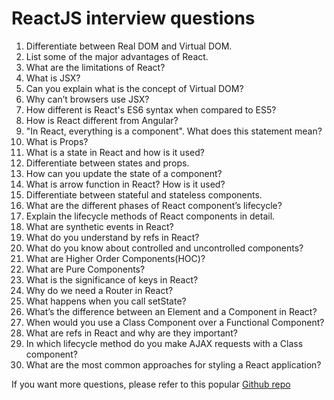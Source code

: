 # ReactJS interview questions

1. Differentiate between Real DOM and Virtual DOM.
2. List some of the major advantages of React.
3. What are the limitations of React?
4. What is JSX?
5. Can you explain what is the concept of Virtual DOM?
6. Why can’t browsers use JSX?
7. How different is React's ES6 syntax when compared to ES5?
8. How is React different from Angular?
9. "In React, everything is a component". What does this statement mean?
10. What is Props?
11. What is a state in React and how is it used?
12. Differentiate between states and props.
13. How can you update the state of a component?
14. What is arrow function in React? How is it used?
15. Differentiate between stateful and stateless components.
16. What are the different phases of React component’s lifecycle?
17. Explain the lifecycle methods of React components in detail.
18. What are synthetic events in React?
19. What do you understand by refs in React?
20. What do you know about controlled and uncontrolled components?
21. What are Higher Order Components(HOC)?
22. What are Pure Components?
23. What is the significance of keys in React?
24. Why do we need a Router in React?
25. What happens when you call setState?
26. What’s the difference between an Element and a Component in React?
27. When would you use a Class Component over a Functional Component?
28. What are refs in React and why are they important?
29. In which lifecycle method do you make AJAX requests with a Class component?
30. What are the most common approaches for styling a React application?

If you want more questions, please refer to this popular [Github repo](https://github.com/sudheerj/reactjs-interview-questions)